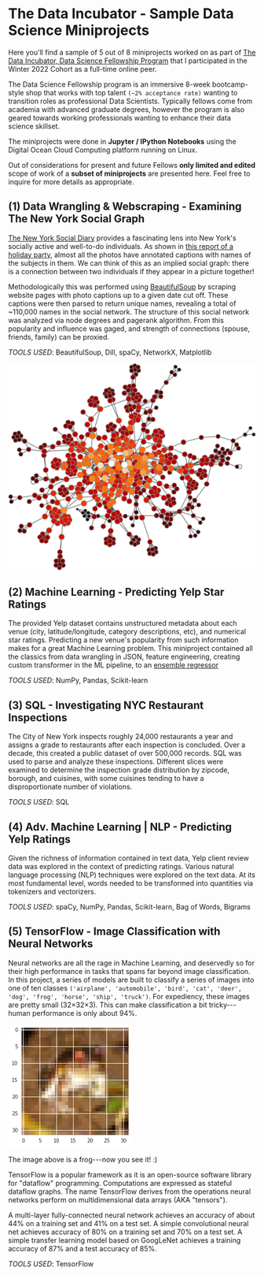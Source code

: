 # The Data Incubator - Sample Data Science Miniprojects
Here you'll find a sample of 5 out of 8 miniprojects worked on as part of [The Data Incubator, Data Science Fellowship Program](https://www.thedataincubator.com/programs/data-science-fellowship/) that I participated in the Winter 2022 Cohort as a full-time online peer.

The Data Science Fellowship program is an immersive 8-week bootcamp-style shop that works with top talent `(~2% acceptance rate)` wanting to transition roles as professional Data Scientists. Typically fellows come from academia with advanced graduate degrees, however the program is also geared towards working professionals wanting to enhance their data science skillset.

The miniprojects were done in **Jupyter / IPython Notebooks** using the Digital Ocean Cloud Computing platform running on Linux.

Out of considerations for present and future Fellows **only limited and edited** scope of work of a **subset of miniprojects** are presented here. Feel free to inquire for more details as appropriate.

## (1) Data Wrangling & Webscraping - Examining The New York Social Graph

<a href="https://web.archive.org/web/20150913112557/http://www.newyorksocialdiary.com/">The New York Social Diary</a> provides a fascinating lens into New York's socially active and well-to-do individuals. As shown in <a href="https://web.archive.org/web/20150913112351/http://www.newyorksocialdiary.com/party-pictures/2014/holiday-dinners-and-doers">this report of a holiday party</a>, almost all the photos have annotated captions with names of the subjects in them. We can think of this as an implied social graph: there is a connection between two individuals if they appear in a picture together!

Methodologically this was performed using [BeautifulSoup](https://www.crummy.com/software/BeautifulSoup/bs4/doc/) by scraping website pages with photo captions up to a given date cut off. These captions were then parsed to return unique names, revealing a total of ~110,000 names in the social network. The structure of this social network was analyzed via node degrees and pagerank algorithm. From this popularity and influence was gaged, and strength of connections (spouse, friends, family) can be proxied. 

_TOOLS USED_: BeautifulSoup, Dill, spaCy, NetworkX, Matplotlib

![network graph](https://github.com/bassaad17/tdi_pub/blob/main/dsf-miniprojects/images/1_social_graph.jpg)

## (2) Machine Learning - Predicting Yelp Star Ratings

The provided Yelp dataset contains unstructured metadata about each venue (city, latitude/longitude, category descriptions, etc), and numerical star ratings. Predicting a new venue's popularity from such information makes for a great Machine Learning problem. This miniproject contained all the classics from data wrangling in JSON, feature engineering, creating custom transformer in the ML pipeline, to an [ensemble regressor](http://scikit-learn.org/stable/modules/ensemble.html) 

_TOOLS USED_: NumPy, Pandas, Scikit-learn

## (3) SQL - Investigating NYC Restaurant Inspections

The City of New York inspects roughly 24,000 restaurants a year and assigns a grade to restaurants after each inspection is concluded. Over a decade, this created a public dataset of over 500,000 records. SQL was used to parse and analyze these inspections. Different slices were examined to determine the inspection grade distribution by zipcode, borough, and cuisines, with some cuisines tending to have a disproportionate number of violations.

_TOOLS USED_: SQL

## (4) Adv. Machine Learning | NLP - Predicting Yelp Ratings

Given the richness of information contained in text data, Yelp client review data was explored in the context of predicting ratings. Various natural language processing (NLP) techniques were explored on the text data. At its most fundamental level, words needed to be transformed into quantities via tokenizers and vectorizers.

_TOOLS USED_: spaCy, NumPy, Pandas, Scikit-learn, Bag of Words, Bigrams

## (5) TensorFlow - Image Classification with Neural Networks

Neural networks are all the rage in Machine Learning, and deservedly so for their high performance in tasks that spans far beyond image classification. In this project, a series of models are built to classify a series of images into one of ten classes `('airplane', 'automobile', 'bird', 'cat', 'deer', 'dog', 'frog', 'horse', 'ship', 'truck')`. For expediency, these images are pretty small (32×32×3). This can make classification a bit tricky---human performance is only about 94%. 

![example image](https://github.com/bassaad17/tdi_pub/blob/main/dsf-miniprojects/images/5_tf_frog.png)

The image above is a frog---now you see it! :)

TensorFlow is a popular framework as it is an open-source software library for "dataflow" programming. Computations are expressed as stateful dataflow graphs. The name TensorFlow derives from the operations neural networks perform on multidimensional data arrays (AKA "tensors"). 

A multi-layer fully-connected neural network achieves an accuracy of about 44% on a training set and 41% on a test set. A simple convolutional neural net achieves accuracy of 80% on a training set and 70% on a test set. A simple transfer learning model based on GoogLeNet achieves a training accuracy of 87% and a test accuracy of 85%.

_TOOLS USED_: TensorFlow
